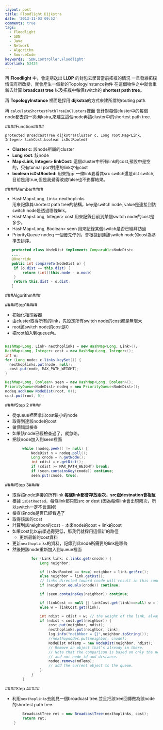 ```yaml
---
layout: post
title: Floodlight Dijkstra
date: '2013-11-03 09:52'
comments: true
tags:
  - Floodlight
  - SDN
  - Java
  - Network
  - Algorithm
  - SourceCode
keywords: 'SDN,Controller,Floodlight'
abbrlink: 53424
---
```

再 **Floodlight** 中，會定期送出 **LLDP** 的封包去學習當前拓樸的情況
一旦發線拓樸情況有所改變，就會產生一個新的TopologyInstance物件
在這個物件之中就會重新去計算 **broadcast tree** 以及拓樸中每個switch的 **shortest path tree**。

再 **TopologyInstance** 裡面是採用 **dijkstra**的方式來建所謂的routing path.

再 `calculateShortestPathTreeInClusters`裡面
會針對每個cluster中的每個node都去跑一次dijkstra,來建立這個node再該cluster中的shortest path tree.
<!--more-->

####Function####

`protected BroadcastTree dijkstra(Cluster c, Long root,Map<Link, Integer> linkCost,boolean isDstRooted)`

- **Cluster c**: 該node所屬的cluster
- **Long root**: 該node
- **Map<Link, Integer> linkCost**: 這個cluster中所有link的cost,預設中是空的，只有tunnal port對應的link才有cost
- **boolean isDstRooted**: 用來指示 一條link要看其src switch還是dst switch,目前是用true,但是我覺得改成false也不影響結果。

####Member####

-  HashMap<Long, Link> nexthoplinks   
   用來記錄其shortest path tree的結構，key是switch node, value是連接到該switch node是透過哪條link。
-  HashMap<Long, Integer> cost
   用來記錄目前到某個switch node的cost是多少。
-  HashMap<Long, Boolean> seen
   用來記錄某個switch是否已經拜訪過
-  PriorityQueue<NodeDist> nodeq
   一個優先佇列，會根據到達該switch node的cost為基準去排序。
   
 
``` java
   protected class NodeDist implements Comparable<NodeDist> 
   ....
   @Override
   public int compareTo(NodeDist o) {
   	if (o.dist == this.dist) {
  		return (int)(this.node - o.node)
    }
    return this.dist - o.dist;
   }
```
   

###Algorithm###


####Step1####
- 初始化相關容器
- 由cluster取得所有的link，先設定所有switch node的cost都是無限大
- root該switch node的cost是0
- 把root加入到queue內。



``` java

HashMap<Long, Link> nexthoplinks = new HashMap<Long, Link>();
HashMap<Long, Integer> cost = new HashMap<Long, Integer>();
int w;
for (Long node: c.links.keySet()) {
  nexthoplinks.put(node, null);
  cost.put(node, MAX_PATH_WEIGHT);
}

HashMap<Long, Boolean> seen = new HashMap<Long, Boolean>();
PriorityQueue<NodeDist> nodeq = new PriorityQueue<NodeDist>();
nodeq.add(new NodeDist(root, 0));
cost.put(root, 0);

```

####Step 2 ####
- 從queue裡面拿出cost最小的node
- 取得到達該node的cost
- 做個錯誤檢查
- 如果該node已經檢查過了，就忽略。
- 把該node加入到seen裡面


``` java
        while (nodeq.peek() != null) {
            NodeDist n = nodeq.poll();
            Long cnode = n.getNode();
            int cdist = n.getDist();
            if (cdist >= MAX_PATH_WEIGHT) break;
            if (seen.containsKey(cnode)) continue;
            seen.put(cnode, true);
```

####Step 3####
-  取得該node連接的所有link **每條link都會存放兩次，src跟destnation會相反**
-  根據 `isDstRooted`，每條link都只取src or dest (因為每條link會出現兩次，所以switch一定不會漏掉)
-  檢查該node是否已經看過了
-  取得該該的cost
-  計算到該neighbor的cost = 本來node的cost + link的cost
-  如果cost比以前學過得更低，那我們就採用這個新的路徑
	- 更新最新的cost資料
  - 更新`nexthoplinks`的資料，記錄到此node所需要的link是哪條
  - 然後把該node重新加入到queue裡面

``` java
            for (Link link: c.links.get(cnode)) {
                Long neighbor;

                if (isDstRooted == true) neighbor = link.getSrc();
                else neighbor = link.getDst();
                // links directed toward cnode will result in this condition
                if (neighbor.equals(cnode)) continue;

                if (seen.containsKey(neighbor)) continue;

                if (linkCost == null || linkCost.get(link)==null) w = 1;
                else w = linkCost.get(link);

                int ndist = cdist + w; // the weight of the link, always 1 in current version of floodlight.
                if (ndist < cost.get(neighbor)) {
                    cost.put(neighbor, ndist);
                    nexthoplinks.put(neighbor, link);
                    log.info("neibhbor = {}",neighbor.toString());
                    //nexthopnodes.put(neighbor, cnode);
                    NodeDist ndTemp = new NodeDist(neighbor, ndist);
                    // Remove an object that's already in there.
                    // Note that the comparison is based on only the node id,
                    // and not node id and distance.
                    nodeq.remove(ndTemp);
                    // add the current object to the queue.
                }
            }
        }
```
####Step 4####
- 利用`nexthoplinks`去創見一個broadcast tree.並且把該tree回傳做為該node的shortest path tree.

``` java
        BroadcastTree ret = new BroadcastTree(nexthoplinks, cost);
        return ret;
    }

```
